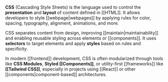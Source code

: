 **CSS** (Cascading Style Sheets) is the language used to control the **presentation** and **layout** of content defined in [[HTML]]. It allows developers to style [[webpage|webpages]] by applying rules for color, spacing, typography, alignment, animations, and more.

CSS separates content from design, improving [[maintain|maintainability]] and enabling reusable styling across elements or [[components]]. It uses **selectors** to target elements and apply **styles** based on rules and specificity.

In modern [[frontend]] development, CSS is often modularized through tools like **CSS Modules**, **Styled [[Components]]**, or utility-first [[frameworks]] like **[[Tailwind CSS]]**, especially in projects using [[React]] or other [[components|component-based]] architectures.